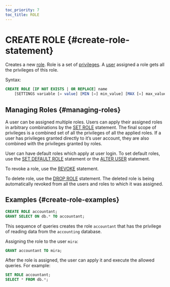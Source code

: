 ```yaml
---
toc_priority: 7
toc_title: ROLE
---
```


# CREATE ROLE {#create-role-statement}

Creates a new [role](../../../operations/access-rights.md#role-management). Role is a set of [privileges](../../../sql-reference/statements/grant.md#grant-privileges). A [user](../../../sql-reference/statements/create/user.md) assigned a role gets all the privileges of this role.

Syntax:

``` sql
CREATE ROLE [IF NOT EXISTS | OR REPLACE] name
    [SETTINGS variable [= value] [MIN [=] min_value] [MAX [=] max_value] [READONLY|WRITABLE] | PROFILE 'profile_name'] [,...]
```

## Managing Roles {#managing-roles}

A user can be assigned multiple roles. Users can apply their assigned roles in arbitrary combinations by the [SET ROLE](../../../sql-reference/statements/set-role.md) statement. The final scope of privileges is a combined set of all the privileges of all the applied roles. If a user has privileges granted directly to it’s user account, they are also combined with the privileges granted by roles.

User can have default roles which apply at user login. To set default roles, use the [SET DEFAULT ROLE](../../../sql-reference/statements/set-role.md#set-default-role-statement) statement or the [ALTER USER](../../../sql-reference/statements/alter/user.md#alter-user-statement) statement.

To revoke a role, use the [REVOKE](../../../sql-reference/statements/revoke.md) statement.

To delete role, use the [DROP ROLE](../../../sql-reference/statements/drop.md#drop-role-statement) statement. The deleted role is being automatically revoked from all the users and roles to which it was assigned.

## Examples {#create-role-examples}

``` sql
CREATE ROLE accountant;
GRANT SELECT ON db.* TO accountant;
```

This sequence of queries creates the role `accountant` that has the privilege of reading data from the `accounting` database.

Assigning the role to the user `mira`:

``` sql
GRANT accountant TO mira;
```

After the role is assigned, the user can apply it and execute the allowed queries. For example:

``` sql
SET ROLE accountant;
SELECT * FROM db.*;
```
